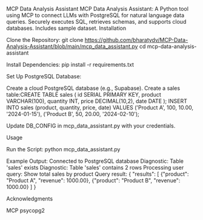 MCP Data Analysis Assistant
MCP Data Analysis Assistant: A Python tool using MCP to connect LLMs with PostgreSQL for natural language data queries. Securely executes SQL, retrieves schemas, and supports cloud databases. Includes sample dataset.
Installation

Clone the Repository:
git clone https://github.com/bharatydv/MCP-Data-Analysis-Assistant/blob/main/mcp_data_assistant.py
cd mcp-data-analysis-assistant


Install Dependencies:
pip install -r requirements.txt


Set Up PostgreSQL Database:

Create a cloud PostgreSQL database (e.g., Supabase).
Create a sales table:CREATE TABLE sales (
    id SERIAL PRIMARY KEY,
    product VARCHAR(100),
    quantity INT,
    price DECIMAL(10,2),
    date DATE
);
INSERT INTO sales (product, quantity, price, date) VALUES
('Product A', 100, 10.00, '2024-01-15'),
('Product B', 50, 20.00, '2024-02-10');


Update DB_CONFIG in mcp_data_assistant.py with your credentials.



Usage

Run the Script:
python mcp_data_assistant.py


Example Output:
Connected to PostgreSQL database
Diagnostic: Table 'sales' exists
Diagnostic: Table 'sales' contains 2 rows
Processing user query: Show total sales by product
Query result: {
  "results": [
    {"product": "Product A", "revenue": 1000.00},
    {"product": "Product B", "revenue": 1000.00}
  ]
}


Acknowledgments

MCP
psycopg2

